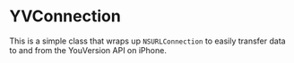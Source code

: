 YVConnection
============

This is a simple class that wraps up `NSURLConnection` to easily transfer data to and from the YouVersion API on iPhone.
